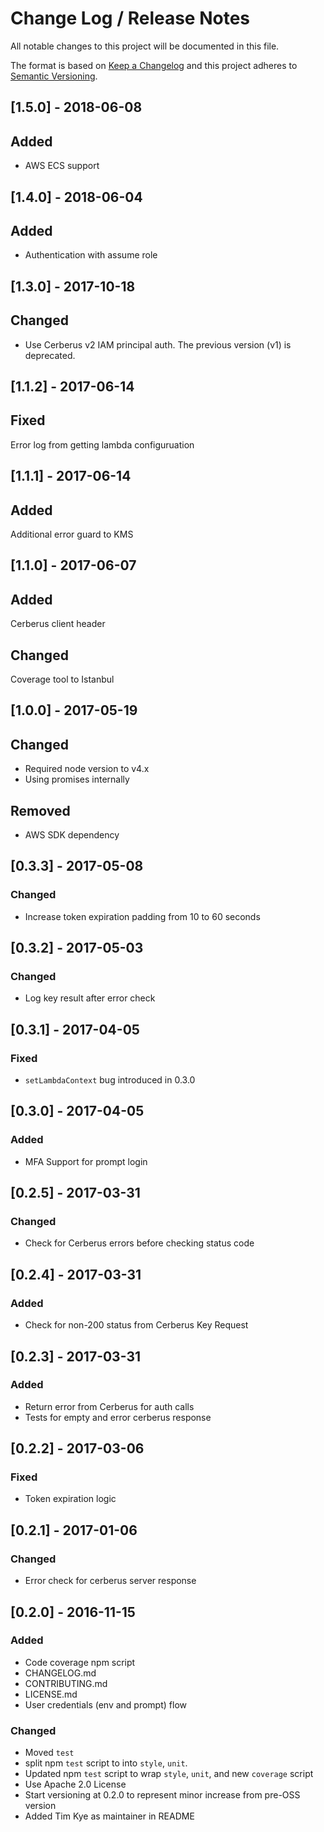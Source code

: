 # Change Log /  Release Notes
All notable changes to this project will be documented in this file.

The format is based on [Keep a Changelog](http://keepachangelog.com/)
and this project adheres to [Semantic Versioning](http://semver.org/).

## [1.5.0] - 2018-06-08
## Added
- AWS ECS support

## [1.4.0] - 2018-06-04
## Added
- Authentication with assume role

## [1.3.0] - 2017-10-18
## Changed
- Use Cerberus v2 IAM principal auth. The previous version (v1) is deprecated.

## [1.1.2] - 2017-06-14
## Fixed
Error log from getting lambda configuruation

## [1.1.1] - 2017-06-14
## Added
Additional error guard to KMS

## [1.1.0] - 2017-06-07
## Added
Cerberus client header
## Changed
Coverage tool to Istanbul

## [1.0.0] - 2017-05-19
## Changed
- Required node version to v4.x
- Using promises internally
## Removed
- AWS SDK dependency

## [0.3.3] - 2017-05-08
### Changed
- Increase token expiration padding from 10 to 60 seconds

## [0.3.2] - 2017-05-03
### Changed
- Log key result after error check

## [0.3.1] - 2017-04-05
### Fixed
- `setLambdaContext` bug introduced in 0.3.0

## [0.3.0] - 2017-04-05
### Added
- MFA Support for prompt login

## [0.2.5] - 2017-03-31
### Changed
- Check for Cerberus errors before checking status code

## [0.2.4] - 2017-03-31
### Added
- Check for non-200 status from Cerberus Key Request

## [0.2.3] - 2017-03-31
### Added
- Return error from Cerberus for auth calls
- Tests for empty and error cerberus response

## [0.2.2] - 2017-03-06
### Fixed
- Token expiration logic

## [0.2.1] - 2017-01-06
### Changed
- Error check for cerberus server response

## [0.2.0] - 2016-11-15
### Added
- Code coverage npm script
- CHANGELOG.md
- CONTRIBUTING.md
- LICENSE.md
- User credentials (env and prompt) flow

### Changed
- Moved `test`
- split npm `test` script to into `style`, `unit`.
- Updated npm `test` script to wrap `style`, `unit`, and new `coverage` script
- Use Apache 2.0 License
- Start versioning at 0.2.0 to represent minor increase from pre-OSS version
- Added Tim Kye as maintainer in README
